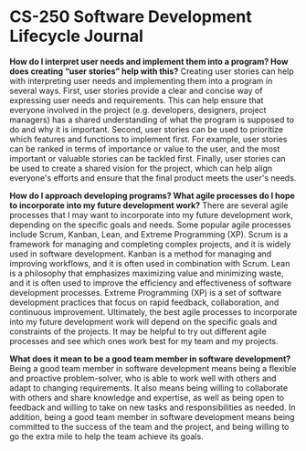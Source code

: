 # CS-250 Software Development Lifecycle Journal


**How do I interpret user needs and implement them into a program? How does creating “user stories” help with this?**
      Creating user stories can help with interpreting user needs and implementing them into a program in several ways. First, user stories provide a clear and concise way of expressing user needs and requirements. This can help ensure that everyone involved in the project (e.g. developers, designers, project managers) has a shared understanding of what the program is supposed to do and why it is important. Second, user stories can be used to prioritize which features and functions to implement first. For example, user stories can be ranked in terms of importance or value to the user, and the most important or valuable stories can be tackled first. Finally, user stories can be used to create a shared vision for the project, which can help align everyone's efforts and ensure that the final product meets the user's needs.

**How do I approach developing programs? What agile processes do I hope to incorporate into my future development work?**
    There are several agile processes that I may want to incorporate into my future development work, depending on the specific goals and needs. Some popular agile processes include Scrum, Kanban, Lean, and Extreme Programming (XP). Scrum is a framework for managing and completing complex projects, and it is widely used in software development. Kanban is a method for managing and improving workflows, and it is often used in combination with Scrum. Lean is a philosophy that emphasizes maximizing value and minimizing waste, and it is often used to improve the efficiency and effectiveness of software development processes. Extreme Programming (XP) is a set of software development practices that focus on rapid feedback, collaboration, and continuous improvement.
    Ultimately, the best agile processes to incorporate into my future development work will depend on the specific goals and constraints of the projects. It may be helpful to try out different agile processes and see which ones work best for my team and my projects.

**What does it mean to be a good team member in software development?**
    Being a good team member in software development means being a flexible and proactive problem-solver, who is able to work well with others and adapt to changing requirements. It also means being willing to collaborate with others and share knowledge and expertise, as well as being open to feedback and willing to take on new tasks and responsibilities as needed. In addition, being a good team member in software development means being committed to the success of the team and the project, and being willing to go the extra mile to help the team achieve its goals.
